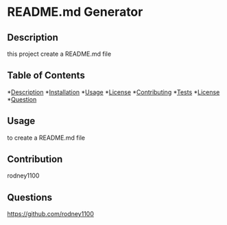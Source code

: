 #  README.md Generator



## Description
this project create a README.md file



## Table of Contents
*[Description](#description) 
*[Installation](#installation) 
*[Usage](#usage) 
*[License](#license) 
*[Contributing](#contributing) 
*[Tests](#credits) 
*[License](#test) 
*[Question](#questions)



## Usage
to create a README.md file



## Contribution
rodney1100



## Questions
https://github.com/rodney1100
